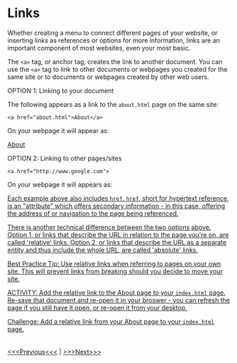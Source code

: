 # Links

Whether creating a menu to connect different pages of your website, or inserting links as references or options for more information, links are an important component of most websites, even your most basic.

The `<a>` tag, or anchor tag, creates the link to another document. You can use the `<a>` tag to link to other documents or webpages you created for the same site or to documents or webpages created by other web users. 

OPTION 1: Linking to your document

The following appears as a link to the `about.html` page on the same site: 

```
<a href="about.html">About</a>
```

On your webpage it will appear as:

[About](about.html)  

OPTION 2: Linking to other pages/sites

```
<a href="http://www.google.com">
```

On your webpage it will appears as:

<a href="http://www.google.com">


Each example above also includes `href`. `href`, short for hypertext reference, is an "attribute" which offers secondary information - in this case, offering the address of or navigation to the page being referenced.

There is another technical difference between the two options above. Option 1, or links that describe the URL in relation to the page you're on, are called 'relative' links. Option 2, or links that describe the URL as a separate entity and thus include the whole URL, are called 'absolute' links. 

Best Practice Tip: Use relative links when referring to pages on your own site. This will prevent links from breaking should you decide to move your site.

ACTIVITY:
Add the relative link to the About page to your `index.html` page. Re-save that document and re-open it in your broswer - you can refresh the page if you still have it open, or re-open it from your desktop.

Challenge: Add a relative link from your About page to your `index.html` page. 
<br/>
<br/>
<br/>
[<<<Previous<<<](p_and_h.md) | [>>>Next>>>](images.md)